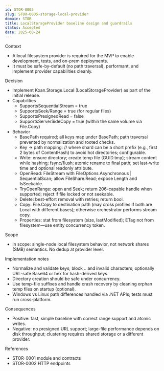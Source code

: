 ```yaml
---
id: STOR-0005
slug: STOR-0005-storage-local-provider
domain: STOR
title: LocalStorageProvider baseline design and guardrails
status: Accepted
date: 2025-08-24
---
```


Context

- A local filesystem provider is required for the MVP to enable development, tests, and on-prem deployments.
- It must be safe-by-default (no path traversal), performant, and implement provider capabilities cleanly.

Decision

- Implement Koan.Storage.Local (LocalStorageProvider) as part of the initial release.
- Capabilities
  - SupportsSequentialStream = true
  - SupportsSeek/Range = true (for regular files)
  - SupportsPresignedRead = false
  - SupportsServerSideCopy = true (within the same volume via File.Copy)
- Behavior
  - BasePath required; all keys map under BasePath; path traversal prevented by normalization and rooted checks.
  - Key → path mapping: <BasePath>/<shard>/<key> where shard can be a short prefix (e.g., first 2 bytes of ContentHash) to avoid hot directories; configurable.
  - Write: ensure directory; create temp file (GUID.tmp); stream content while hashing; fsync/flush; atomic rename to final path; set last-write time and optional readonly attribute.
  - OpenRead: FileStream with FileOptions.Asynchronous | SequentialScan; allow FileShare.Read; expose Length and IsSeekable.
  - TryOpenRange: open and Seek; return 206-capable handle when supported; reject if file locked or not seekable.
  - Delete: best-effort removal with retries; return bool.
  - Copy: File.Copy to destination path (may cross profiles if both are Local with different bases); otherwise orchestrator performs stream copy.
  - Properties: stat from filesystem (size, lastModified); ETag not from filesystem—use entity concurrency token.

Scope

- In scope: single-node local filesystem behavior, not network shares (SMB) semantics. No dedup at provider level.

Implementation notes

- Normalize and validate keys; block .. and invalid characters; optionally URL-safe Base64 or hex for hash-derived keys.
- Directory creation should be safe under concurrency.
- Use temp-file suffixes and handle crash recovery by cleaning orphan temp files on startup (optional).
- Windows vs Linux path differences handled via .NET APIs; tests must run cross-platform.

Consequences

- Positive: fast, simple baseline with correct range support and atomic writes.
- Negative: no presigned URL support; large-file performance depends on disk throughput; clustering requires shared storage or a different provider.

References

- STOR-0001 module and contracts
- STOR-0002 HTTP endpoints
